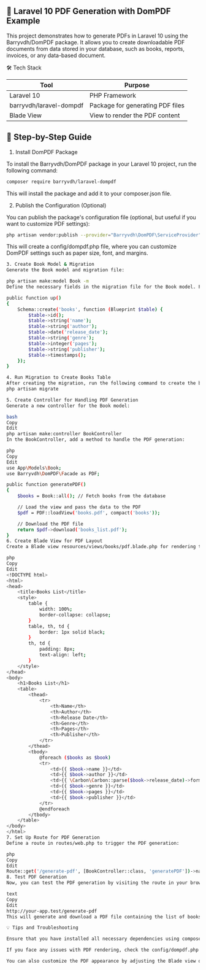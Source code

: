 ## 📄 Laravel 10 PDF Generation with DomPDF Example

This project demonstrates how to generate PDFs in Laravel 10 using the Barryvdh/DomPDF package. It allows you to create downloadable PDF documents from data stored in your database, such as books, reports, invoices, or any data-based document.

🛠️ Tech Stack

| Tool                         | Purpose                                |
|------------------------------|----------------------------------------|
| Laravel 10                   | PHP Framework                          |
| barryvdh/laravel-dompdf      | Package for generating PDF files       |
| Blade View                   | View to render the PDF content         |

## 📝 Step-by-Step Guide

1. Install DomPDF Package

   
To install the Barryvdh/DomPDF package in your Laravel 10 project, run the following command:
``` bash
composer require barryvdh/laravel-dompdf
```
This will install the package and add it to your composer.json file.


2. Publish the Configuration (Optional)

   
You can publish the package's configuration file (optional, but useful if you want to customize PDF settings):
``` bash
php artisan vendor:publish --provider="Barryvdh\DomPDF\ServiceProvider"
```
This will create a config/dompdf.php file, where you can customize DomPDF settings such as paper size, font, and margins.
 

``` bash
3. Create Book Model & Migration
Generate the Book model and migration file:

php artisan make:model Book -m
Define the necessary fields in the migration file for the Book model. For example: 

public function up()
{
    Schema::create('books', function (Blueprint $table) {
        $table->id();
        $table->string('name');
        $table->string('author');
        $table->date('release_date');
        $table->string('genre');
        $table->integer('pages');
        $table->string('publisher');
        $table->timestamps();
    });
}
```
``` bash
4. Run Migration to Create Books Table
After creating the migration, run the following command to create the books table in your database:
php artisan migrate

```
``` bash
5. Create Controller for Handling PDF Generation
Generate a new controller for the Book model:

bash
Copy
Edit
php artisan make:controller BookController
In the BookController, add a method to handle the PDF generation:

php
Copy
Edit
use App\Models\Book;
use Barryvdh\DomPDF\Facade as PDF;

public function generatePDF()
{
    $books = Book::all(); // Fetch books from the database

    // Load the view and pass the data to the PDF
    $pdf = PDF::loadView('books.pdf', compact('books'));

    // Download the PDF file
    return $pdf->download('books_list.pdf');
}
6. Create Blade View for PDF Layout
Create a Blade view resources/views/books/pdf.blade.php for rendering the books data into a table format:

php
Copy
Edit
<!DOCTYPE html>
<html>
<head>
    <title>Books List</title>
    <style>
        table {
            width: 100%;
            border-collapse: collapse;
        }
        table, th, td {
            border: 1px solid black;
        }
        th, td {
            padding: 8px;
            text-align: left;
        }
    </style>
</head>
<body>
    <h1>Books List</h1>
    <table>
        <thead>
            <tr>
                <th>Name</th>
                <th>Author</th>
                <th>Release Date</th>
                <th>Genre</th>
                <th>Pages</th>
                <th>Publisher</th>
            </tr>
        </thead>
        <tbody>
            @foreach ($books as $book)
            <tr>
                <td>{{ $book->name }}</td>
                <td>{{ $book->author }}</td>
                <td>{{ \Carbon\Carbon::parse($book->release_date)->format('d M, Y') }}</td>
                <td>{{ $book->genre }}</td>
                <td>{{ $book->pages }}</td>
                <td>{{ $book->publisher }}</td>
            </tr>
            @endforeach
        </tbody>
    </table>
</body>
</html>
7. Set Up Route for PDF Generation
Define a route in routes/web.php to trigger the PDF generation:

php
Copy
Edit
Route::get('/generate-pdf', [BookController::class, 'generatePDF'])->name('generate.pdf');
8. Test PDF Generation
Now, you can test the PDF generation by visiting the route in your browser:

text
Copy
Edit
http://your-app.test/generate-pdf
This will generate and download a PDF file containing the list of books.

💡 Tips and Troubleshooting

Ensure that you have installed all necessary dependencies using composer install.

If you face any issues with PDF rendering, check the config/dompdf.php file for paper size and font settings.

You can also customize the PDF appearance by adjusting the Blade view or adding CSS styling.

